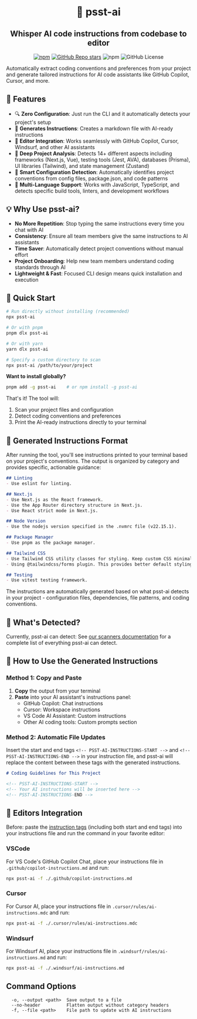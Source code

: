 <h1 align="center">🤫 psst-ai</h1>
<h2 align="center"> Whisper AI code instructions from codebase to editor</h2>

<div align="center">

[![npm](https://img.shields.io/npm/v/prisma-openapi)](https://www.npmjs.com/package/psst-ai)
[![GitHub Repo stars](https://img.shields.io/github/stars/nitzano/psst-ai?style=flat)](https://github.com/nitzano/psst-ai/stargazers)
![npm](https://img.shields.io/npm/dw/psst-ai)
![GitHub License](https://img.shields.io/github/license/nitzano/psst-ai)

</div>

Automatically extract coding conventions and preferences from your project and generate tailored instructions for AI code assistants like GitHub Copilot, Cursor, and more.

## 🌟 Features

- 🔍 **Zero Configuration**: Just run the CLI and it automatically detects your project's setup
- 📝 **Generates Instructions**: Creates a markdown file with AI-ready instructions
- 🚀 **Editor Integration**: Works seamlessly with GitHub Copilot, Cursor, Windsurf, and other AI assistants
- 🎯 **Deep Project Analysis**: Detects 14+ different aspects including frameworks (Next.js, Vue), testing tools (Jest, AVA), databases (Prisma), UI libraries (Tailwind), and state management (Zustand)
- 🔧 **Smart Configuration Detection**: Automatically identifies project conventions from config files, package.json, and code patterns
- 📁 **Multi-Language Support**: Works with JavaScript, TypeScript, and detects specific build tools, linters, and development workflows



## 💡 Why Use psst-ai?

- **No More Repetition**: Stop typing the same instructions every time you chat with AI
- **Consistency**: Ensure all team members give the same instructions to AI assistants
- **Time Saver**: Automatically detect project conventions without manual effort
- **Project Onboarding**: Help new team members understand coding standards through AI
- **Lightweight & Fast**: Focused CLI design means quick installation and execution

## 🚀 Quick Start

```bash
# Run directly without installing (recommended)
npx psst-ai

# Or with pnpm
pnpm dlx psst-ai

# Or with yarn
yarn dlx psst-ai

# Specify a custom directory to scan
npx psst-ai /path/to/your/project
```

**Want to install globally?**
```bash
pnpm add -g psst-ai    # or npm install -g psst-ai
```

That's it! The tool will:
1. Scan your project files and configuration
2. Detect coding conventions and preferences 
3. Print the AI-ready instructions directly to your terminal

## 📄 Generated Instructions Format

After running the tool, you'll see instructions printed to your terminal based on your project's conventions. The output is organized by category and provides specific, actionable guidance:

```markdown
## Linting
- Use eslint for linting.

## Next.js
- Use Next.js as the React framework.
- Use the App Router directory structure in Next.js.
- Use React strict mode in Next.js.

## Node Version
- Use the nodejs version specified in the .nvmrc file (v22.15.1).

## Package Manager
- Use pnpm as the package manager.

## Tailwind CSS
- Use Tailwind CSS utility classes for styling. Keep custom CSS minimal and prefer utility-first approach.
- Using @tailwindcss/forms plugin. This provides better default styling for form elements.

## Testing
- Use vitest testing framework.
```

The instructions are automatically generated based on what psst-ai detects in your project - configuration files, dependencies, file patterns, and coding conventions.

## 🧩 What's Detected?

Currently, psst-ai can detect:
See [our scanners documentation](./docs/SCANNERS.md) for a complete list of everything psst-ai can detect.

## 🔧 How to Use the Generated Instructions



### Method 1: Copy and Paste
1. **Copy** the output from your terminal
2. **Paste** into your AI assistant's instructions panel:
   - GitHub Copilot: Chat instructions
   - Cursor: Workspace instructions
   - VS Code AI Assistant: Custom instructions
   - Other AI coding tools: Custom prompts section

### Method 2: Automatic File Updates

Insert the start and end tags `<!-- PSST-AI-INSTRUCTIONS-START -->` and `<!-- PSST-AI-INSTRUCTIONS-END -->` in your instruction file, and psst-ai will replace the content between these tags with the generated instructions.

```markdown
# Coding Guidelines for This Project

<!-- PSST-AI-INSTRUCTIONS-START -->
<!-- Your AI instructions will be inserted here -->
<!-- PSST-AI-INSTRUCTIONS-END -->
```

## 🧰 Editors Integration

Before: paste the [instruction tags](#method-2-automatic-file-updates) (including both start and end tags) into your instructions file and run the command in your favorite editor:


### VSCode
For VS Code's GitHub Copilot Chat, place your instructions file in `.github/copilot-instructions.md` and run:
```bash
npx psst-ai -f ./.github/copilot-instructions.md
```

### Cursor
For Cursor AI, place your instructions file in `.cursor/rules/ai-instructions.mdc` and run:
```bash
npx psst-ai -f ./.cursor/rules/ai-instructions.mdc
```

### Windsurf
For Windsurf AI, place your instructions file in `.windsurf/rules/ai-instructions.md` and run:
```bash
npx psst-ai -f ./.windsurf/ai-instructions.md
```

## Command Options

```
  -o, --output <path>  Save output to a file
  --no-header          Flatten output without category headers
  -f, --file <path>    File path to update with AI instructions
```

